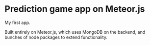 # Prediction game app on Meteor.js

My first app.

Built entirely on Meteor.js, which uses MongoDB on the backend, and bunches of node packages to extend functionality.
